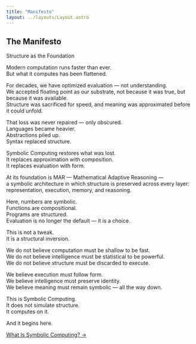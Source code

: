 ```yaml
---
title: "Manifesto"
layout: ../layouts/Layout.astro
---
```


## The Manifesto
Structure as the Foundation

Modern computation runs faster than ever.  
But what it computes has been flattened.

For decades, we have optimized evaluation — not understanding.  
We accepted floating point as our substrate, not because it was true, but because it was available.  
Structure was sacrificed for speed, and meaning was approximated before it could unfold.

That loss was never repaired — only obscured.  
Languages became heavier.  
Abstractions piled up.  
Syntax replaced structure.

Symbolic Computing restores what was lost.  
It replaces approximation with composition.  
It replaces evaluation with form.

At its foundation is MAR — Mathematical Adaptive Reasoning —  
a symbolic architecture in which structure is preserved across every layer:  
representation, execution, memory, and reasoning.

Here, numbers are symbolic.  
Functions are compositional.  
Programs are structured.  
Evaluation is no longer the default — it is a choice.

This is not a tweak.  
It is a structural inversion.

We do not believe computation must be shallow to be fast.  
We do not believe intelligence must be statistical to be powerful.  
We do not believe structure must be discarded to execute.

We believe execution must follow form.  
We believe intelligence must preserve identity.  
We believe meaning must remain symbolic — all the way down.

This is Symbolic Computing.  
It does not simulate structure.  
It computes on it.

And it begins here.

<div class="hidden sm:flex justify-end mt-12">
  <a href="/what-is-symbolic-computing" class="link-nav-soft">What Is Symbolic Computing? →</a>
</div>
